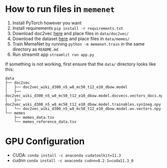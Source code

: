# How to run files in `memenet`

1. Install PyTorch however you want
2. Install requirements `pip install -r requirements.txt`
3. Download doc2vec [here](https://github.com/kongyq/Pretrained_Wikipedia_Doc2Vec_Models) and place files in `data/doc2vec/`
4. Download the dataset [here](https://www.kaggle.com/datasets/abhishtagatya/imgflipscraped-memes-caption-dataset) and place files in `data/memes/`
6. Train MemeNet by running `python -m memenet.train` in the same directory as `README.md`
7. Run streamlit app `streamlit run app.py`

If something is not working, first ensure that the `data/` directory looks like this:

```
data
├── doc2vec
│   ├── doc2vec_wiki_d300_n5_w8_mc50_t12_e10_dbow.model
│   ├── doc2vec_wiki_d300_n5_w8_mc50_t12_e10_dbow.model.docvecs.vectors_docs.npy
│   ├── doc2vec_wiki_d300_n5_w8_mc50_t12_e10_dbow.model.trainables.syn1neg.npy
│   └── doc2vec_wiki_d300_n5_w8_mc50_t12_e10_dbow.model.wv.vectors.npy
└── memes
    ├── memes_data.tsv
    └── memes_reference_data.tsv
```

# GPU Configuration

- CUDA: `conda install -c anaconda cudatoolkit=11.3`
- cudnn `conda install -c anaconda cudnn=8.2.1=cuda11.3_0`

